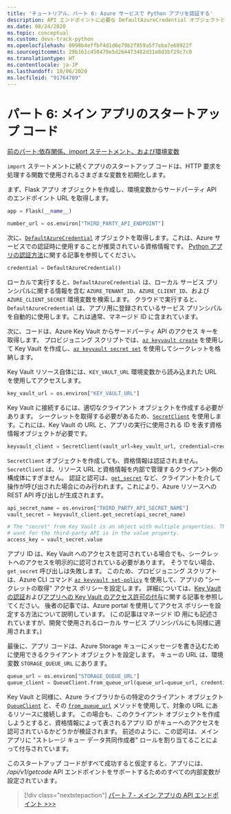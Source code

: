```yaml
---
title: 'チュートリアル、パート 6: Azure サービスで Python アプリを認証する'
description: API エンドポイントに必要な DefaultAzureCredential オブジェクトとクライアント オブジェクトを設定する、メイン アプリのスタートアップ コードについて説明します。
ms.date: 08/24/2020
ms.topic: conceptual
ms.custom: devx-track-python
ms.openlocfilehash: 8098b4effbf4d1d6e79b2f859a5f7eba7e68922f
ms.sourcegitcommit: 29b161c450479e5d264473482d31e8d3bf29c7c0
ms.translationtype: HT
ms.contentlocale: ja-JP
ms.lasthandoff: 10/06/2020
ms.locfileid: "91764709"
---
```

# <a name="part-6-main-app-startup-code"></a>パート 6: メイン アプリのスタートアップ コード

[前のパート:依存関係、import ステートメント、および環境変数](walkthrough-tutorial-authentication-05.md)

`import` ステートメントに続くアプリのスタートアップ コードは、HTTP 要求を処理する関数で使用されるさまざまな変数を初期化します。

まず、Flask アプリ オブジェクトを作成し、環境変数からサードパーティ API のエンドポイント URL を取得します。

```python
app = Flask(__name__)

number_url = os.environ["THIRD_PARTY_API_ENDPOINT"]
```

次に、[`DefaultAzureCredential`](/python/api/azure-identity/azure.identity.defaultazurecredential
) オブジェクトを取得します。これは、Azure サービスでの認証時に使用することが推奨されている資格情報です。 [Python アプリの認証方法](azure-sdk-authenticate.md#authenticate-with-defaultazurecredential)に関する記事を参照してください。

```python
credential = DefaultAzureCredential()
```

ローカルで実行すると、`DefaultAzureCredential` は、ローカル サービス プリンシパルに関する情報を含む `AZURE_TENANT_ID`、`AZURE_CLIENT_ID`、および `AZURE_CLIENT_SECRET` 環境変数を検索します。 クラウドで実行すると、`DefaultAzureCredential` は、アプリ用に登録されているサービス プリンシパルを自動的に使用します。これは通常、マネージド ID に含まれています。

次に、コードは、Azure Key Vault からサードパーティ API のアクセス キーを取得します。 プロビジョニング スクリプトでは、[`az keyvault create`](/cli/azure/keyvault#az-keyvault-create) を使用して Key Vault を作成し、[`az keyvault secret set`](/cli/azure/keyvault/secret#az-keyvault-secret-set) を使用してシークレットを格納します。

Key Vault リソース自体には、`KEY_VAULT_URL` 環境変数から読み込まれた URL を使用してアクセスします。

```python
key_vault_url = os.environ["KEY_VAULT_URL"]
```

Key Vault に接続するには、適切なクライアント オブジェクトを作成する必要があります。 シークレットを取得する必要があるため、[`SecretClient`](/python/api/azure-keyvault-secrets/azure.keyvault.secrets.secretclient) を使用します。これには、Key Vault の URL と、アプリの実行に使用される ID を表す資格情報オブジェクトが必要です。

```python
keyvault_client = SecretClient(vault_url=key_vault_url, credential=credential)
```

`SecretClient` オブジェクトを作成しても、資格情報は認証されません。 `SecretClient` は、リソース URL と資格情報を内部で管理するクライアント側の構成体にすぎません。 認証と認可は、[`get_secret`](/python/api/azure-keyvault-secrets/azure.keyvault.secrets.secretclient#get-secret-name--version-none----kwargs-) など、クライアントを介して操作が呼び出された場合にのみ行われます。これにより、Azure リソースへの REST API 呼び出しが生成されます。

```python
api_secret_name = os.environ["THIRD_PARTY_API_SECRET_NAME"]
vault_secret = keyvault_client.get_secret(api_secret_name)

# The "secret" from Key Vault is an object with multiple properties. The key we
# want for the third-party API is in the value property. 
access_key = vault_secret.value
```

アプリ ID は、Key Vault へのアクセスを認可されている場合でも、シークレットへのアクセスを明示的に認可されている必要があります。  そうでない場合、`get_secret` 呼び出しは失敗します。 このため、プロビジョニング スクリプトは、Azure CLI コマンド [`az keyvault set-policy`](/cli/azure/keyvault#az-keyvault-set-policy) を使用して、アプリの "シークレットの取得" アクセス ポリシーを設定します。 詳細については、[Key Vault の認証](/azure/key-vault/general/authentication)および[アプリへの Key Vault のアクセス許可の付与](/azure/key-vault/general/managed-identity#grant-your-app-access-to-key-vault)に関する記事を参照してください。 後者の記事では、Azure portal を使用してアクセス ポリシーを設定する方法について説明しています。 (この記事はマネージド ID 用にも記述されていますが、開発で使用されるローカル サービス プリンシパルにも同様に適用されます。)

最後に、アプリ コードは、Azure Storage キューにメッセージを書き込むために使用できるクライアント オブジェクトを設定します。 キューの URL は、環境変数 `STORAGE_QUEUE_URL` にあります。

```python
queue_url = os.environ["STORAGE_QUEUE_URL"]
queue_client = QueueClient.from_queue_url(queue_url=queue_url, credential=credential)
```

Key Vault と同様に、Azure ライブラリからの特定のクライアント オブジェクト [`QueueClient`](/python/api/azure-storage-queue/azure.storage.queue.queueclient) と、その [`from_queue_url`](/python/api/azure-storage-queue/azure.storage.queue.queueclient#from-queue-url-queue-url--credential-none----kwargs-) メソッドを使用して、対象の URL にあるリソースに接続します。 この場合も、このクライアント オブジェクトを作成しようとすると、資格情報によって表されるアプリ ID がキューへのアクセスを認可されているかどうかが検証されます。 前述のように、この認可は、メイン アプリに "ストレージ キュー データ共同作成者" ロールを割り当てることによって付与されています。

このスタートアップ コードがすべて成功すると仮定すると、アプリには、 */api/v1/getcode* API エンドポイントをサポートするためのすべての内部変数が設定されています。

> [!div class="nextstepaction"]
> [パート 7 - メイン アプリの API エンドポイント >>>](walkthrough-tutorial-authentication-07.md)
